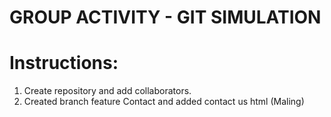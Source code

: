 # GROUP ACTIVITY - GIT SIMULATION

# Instructions:
1. Create repository and add collaborators.
2. Created branch feature Contact and added contact us html (Maling)
